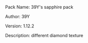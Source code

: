 Pack Name: 39Y's sapphire pack

Author: 39Y

Version: 1.12.2

Description: different diamond texture